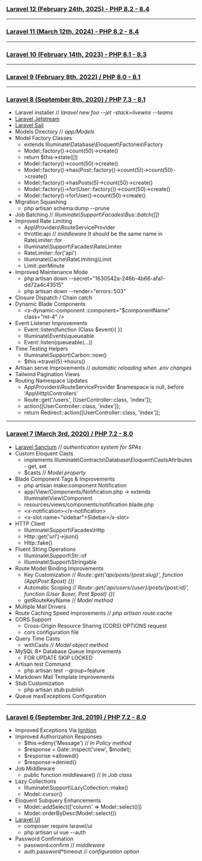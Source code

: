 ### [Laravel 12 (February 24th, 2025) - PHP 8.2 - 8.4](https://laravel.com/docs//releases)

---

### [Laravel 11 (March 12th, 2024) - PHP 8.2 - 8.4](https://laravel.com/docs//releases)

---

### [Laravel 10 (February 14th, 2023) - PHP 8.1 - 8.3](https://laravel.com/docs//releases)

---

### [Laravel 9 (February 8th, 2022) / PHP 8.0 - 8.1](https://laravel.com/docs//releases)

---

### [Laravel 8 (September 8th, 2020) / PHP 7.3 - 8.1](https://laravel.com/docs/8.x/releases)

- Laravel installer // _laravel new foo --jet -stack=livewire --teams_
- [Laravel Jetstream](https://jetstream.laravel.com/)
- [Laravel Sail](https://laravel.com/docs/8.x/sail)
- Models Directory // _app/Models_
- Model Factory Classes
  - extends Illuminate\Database\Eloquent\Factories\Factory
  - Model::factory()->count(50)->create()
  - return $this->state([])
  - Model::factory()->count(50)->create()
  - Model::factory()->has(Post::factory()->count(5))->count(50)->create()
  - Model::factory()->hasPosts(5)->count(50)->create()
  - Model::factory()->for(User::factory())->count(50)->create()
  - Model::factory()->forUser()->count(50)->create()
- Migration Squashing
  - php artisan schema:dump --prune
- Job Batching // _Illuminate\Support\Facades\Bus::batch([])_
- Improved Rate Limiting
  - App\Providers\RouteServiceProvider
  - throttle:api // _middleware_ It should be the same name in RateLimiter::for
  - Illuminate\Support\Facades\RateLimiter
  - RateLimiter::for('api')
  - Illuminate\Cache\RateLimiting\Limit
  - Limit::perMinute
- Improved Maintenance Mode
  - php artisan down --secret="1630542a-246b-4b66-afa1-dd72a4c43515"
  - php artisan down --render="errors::503"
- Closure Dispatch / Chain catch
- Dynamic Blade Components
  - \<x-dynamic-component :component="$componentName" class="mt-4" />
- Event Listener Improvements
  - Event::listen(function (Class $event){ })
  - Illuminate\Events\queueable
  - Event::listen(queueable(...))
- Time Testing Helpers
  - Illuminate\Support\Carbon::now()
  - $this->travel(5)->hours()
- Artisan serve Improvements // _automatic reloading when .env changes_
- Tailwind Pagination Views
- Routing Namespace Updates
  - App\Providers\RouteServiceProvider $namespace is null, before 'App\Http\Controllers'
  - Route::get('/users', [UserController::class, 'index']);
  - action([UserController::class, 'index']);
  - return Redirect::action([UserController::class, 'index']);

---

### [Laravel 7 (March 3rd, 2020) / PHP 7.2 - 8.0](https://laravel.com/docs/7.x/releases)

- [Laravel Sanctum](https://laravel.com/docs/7.x/sanctum) // _authentication system for SPAs_
- Custom Eloquent Casts
  - implements Illuminate\Contracts\Database\Eloquent\CastsAttributes - get, set
  - $casts // _Model property_
- Blade Component Tags & Improvements
  - php artisan make:component Notification
  - app/View/Components/Notification.php -> extends Illuminate\View\Component
  - resources/views/components/notification.blade.php
  - \<x-notification>\</x-notification>
  - \<x-slot name="sidebar">Sidebar\</x-slot>
- HTTP Client
  - Illuminate\Support\Facades\Http
  - Http::get('url')->json()
  - Http::fake()
- Fluent String Operations
  - Illuminate\Support\Str::of
  - Illuminate\Support\Stringable
- Route Model Binding Improvements
  - Key Customization // _Route::get('api/posts/{post:slug}', function (App\Post $post) {})_
  - Automatic Scoping // _Route::get('api/users/{user}/posts/{post:id}', function (User $user, Post $post) {})_
  - getRouteKeyName // _Model method_
- Multiple Mail Drivers
- Route Caching Speed Improvements // _php artisan route:cache_
- CORS Support
  - Cross-Origin Resource Sharing (CORS) OPTIONS request
  - cors configuration file
- Query Time Casts
  - withCasts // _Model object method_
- MySQL 8+ Database Queue Improvements
  - FOR UPDATE SKIP LOCKED
- Artisan test Command
  - php artisan test --group=feature
- Markdown Mail Template Improvements
- Stub Customization
  - php artisan stub:publish
- Queue maxExceptions Configuration

---

### [Laravel 6 (September 3rd, 2019) / PHP 7.2 - 8.0](https://laravel.com/docs/6.x/releases)

- Improved Exceptions Via [Ignition](https://github.com/facade/ignition)
- Improved Authorization Responses
  - $this->deny('Message') // _In Policy method_
  - $response = Gate::inspect('view', $model);
  - $response->allowed()
  - $response->denied()
- Job Middleware
  - public function middleware() // _In Job class_
- Lazy Collections
  - Illuminate\Support\LazyCollection::make()
  - Model::cursor()
- Eloquent Subquery Enhancements
  - Model::addSelect(['column' => Model::select()])
  - Model::orderByDesc(Model::select())
- [Laravel UI](https://github.com/laravel/ui)
  - composer require laravel/ui
  - php artisan ui vue --auth
- Password Confirmation
  - password.confirm // _middleware_
  - auth.password\*timeout // _configuration option_
